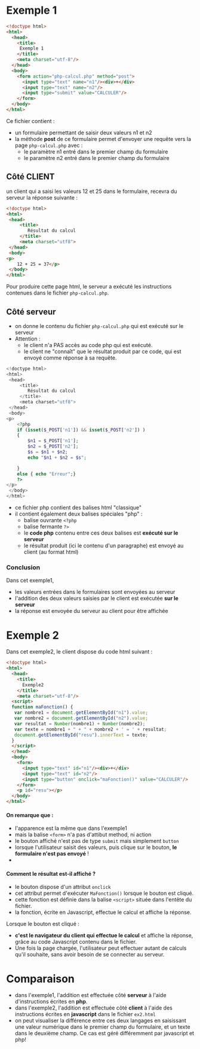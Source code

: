 # Exemple 1
```html
<!doctype html>
<html>
  <head>
    <title>
     Exemple 1
    </title>
    <meta charset="utf-8"/>
  </head>
  <body>
    <form action="php-calcul.php" method="post">
      <input type="text" name="n1"/><div>+</div>
      <input type="text" name="n2"/>
      <input type="submit" value="CALCULER"/>
    </form>
  </body>
</html>
```

Ce fichier contient  : 
* un formulaire permettant de saisir deux valeurs n1  et  n2
* la méthode **post** de ce formulaire permet d'envoyer une requête vers la page `php-calcul.php` avec :
   * le paramètre n1 entré dans le premier champ du formulaire
   * le paramètre n2 entré dans le premier champ du formulaire

## Côté CLIENT
un client qui a saisi les valeurs 12 et 25 dans le formulaire, recevra du serveur la réponse suivante : 
```html
<!doctype html>
<html>
 <head>
     <title>
        Résultat du calcul
     </title>
     <meta charset="utf8">
 </head>
 <body>
<p>
    12 + 25 = 37</p>
 </body>
</html>
```

Pour produire cette page html, le serveur a exécuté les instructions contenues dans le fichier  `php-calcul.php`.
## Côté serveur
* on donne le contenu du fichier  `php-calcul.php` qui est exécuté sur le serveur 
* Attention : 
   * le client n'a PAS accès au code php qui est exécuté.
   * le client ne "connaît" que le résultat produit par ce code, qui est envoyé comme réponse à sa requête.

```php
<!doctype html>
<html>
 <head>
     <title>
        Résultat du calcul
     </title>
     <meta charset="utf8">
 </head>
 <body>
<p>
    <?php
    if (isset($_POST['n1']) && isset($_POST['n2']) )
    {
        $n1 = $_POST['n1'];
        $n2 = $_POST['n2'];
        $s = $n1 + $n2;
        echo "$n1 + $n2 = $s";

    }
    else { echo "Erreur";}
    ?>
</p>
 </body>
</html>
```
* ce fichier php contient des balises html "classique"
*  il contient également deux  balises spéciales "php" : 
   *  balise ouvrante  `<?php`
   *  balise fermante `?>`
   *  le **code php** contenu entre ces deux balises est **exécuté sur le serveur**
   *  le résultat produit (ici le contenu d'un paragraphe) est envoyé au client (au format html)

### Conclusion
Dans cet exemple1, 
* les valeurs entrées dans le formulaires sont envoyées au serveur
* l'addition des deux valeurs saisies par le client est exécutée **sur le serveur**
* la réponse est envoyée du serveur au client pour être affichée

# Exemple 2
Dans cet exemple2, le client dispose du code html suivant : 
```html
<!doctype html>
<html>
  <head>
    <title>
      Exemple2
    </title>
    <meta charset="utf-8"/>
  <script>
  function maFonction() {
   var nombre1 = document.getElementById("n1").value;
   var nombre2 = document.getElementById("n2").value;
   var resultat = Number(nombre1) + Number(nombre2);
   var texte = nombre1 + " + " + nombre2 + ' = ' + resultat;
   document.getElementById("resu").innerText = texte;
  }
  </script>
  </head>
  <body>
    <form>
      <input type="text" id="n1"/><div>+</div>
      <input type="text" id="n2"/>
      <input type="button" onclick="maFonction()" value="CALCULER"/>
    </form>
    <p id="resu"></p>
  </body>
</html>
```
#### On remarque que : 
* l'apparence est la même que dans l'exemple1
* mais la balise `<form>` n'a pas d'attibut method, ni action
* le bouton affiché n'est pas de type `submit` mais simplement `button`
* lorsque l'utilisateur saisit des valeurs, puis clique sur le bouton, **le formulaire n'est pas envoyé** ! 
* 
#### Comment le résultat est-il affiché ?
* le bouton dispose d'un attribut `onclick`
* cet attribut permet d'exécuter `MaFonction()` lorsque le bouton est cliqué.
* cette fonction est définie dans la balise `<script>` située dans l'entête du fichier. 
* la fonction, écrite en Javascript, effectue le calcul et affiche la réponse. 

Lorsque le bouton est cliqué :
* **c'est le navigateur du client qui effectue le calcul** et affiche la réponse, grâce au code Javascript contenu dans le fichier. 
* Une fois la page chargée, l'utilisateur peut effectuer autant de calculs qu'il souhaite, sans avoir besoin de se connecter au serveur.

# Comparaison
* dans l'exemple1, l'addition est effectuée côté **serveur** à l'aide d'instructions écrites en **php**. 
* dans l'exemple2, l'addition est effectuée côté **client** à l'aide des instructions écrites en **javascript** dans le fichier `ex2.html`
* on peut visualiser la différence entre ces deux langages en saisissant une valeur numérique dans le premier champ du formulaire, et un texte dans le deuxième champ. Ce cas est géré différemment par javascript et php!
